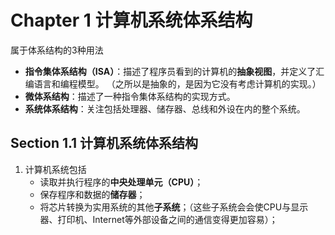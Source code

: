 # Chapter 1 计算机系统体系结构
属于体系结构的3种用法
- **指令集体系结构（ISA）**：描述了程序员看到的计算机的**抽象视图**，并定义了汇编语言和编程模型。 （之所以是抽象的，是因为它没有考虑计算机的实现。）
- **微体系结构**：描述了一种指令集体系结构的实现方式。
- **系统体系结构**：关注包括处理器、储存器、总线和外设在内的整个系统。

## Section 1.1 计算机系统体系结构
1. 计算机系统包括
   - 读取并执行程序的**中央处理单元（CPU）**；
   - 保存程序和数据的**储存器**；
   - 将芯片转换为实用系统的其他**子系统**；（这些子系统会会使CPU与显示器、打印机、Internet等外部设备之间的通信变得更加容易）；
